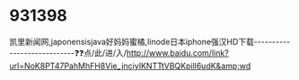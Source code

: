 # 931398
凯里新闻网,japonensisjava好妈妈蜜橘,linode日本iphone强汉HD下载----------------------------❓❓点/此/进/入/http://www.baidu.com/link?url=NoK8PT47PahMhFH8Vie_jnciyIKNTTtVBQKpill6udK&amp;wd
